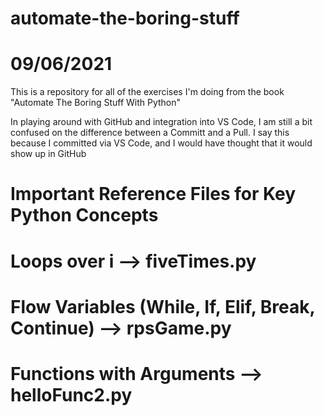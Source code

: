 # automate-the-boring-stuff

# 09/06/2021
This is a repository for all of the exercises I'm doing from the book "Automate The Boring Stuff With Python"

In playing around with GitHub and integration into VS Code, I am still a bit confused on the difference between a Committ and a Pull. I say this because I committed via VS Code, and I would have thought that it would show up in GitHub

# Important Reference Files for Key Python Concepts
# Loops over i --> fiveTimes.py
# Flow Variables (While, If, Elif, Break, Continue) --> rpsGame.py
# Functions with Arguments --> helloFunc2.py